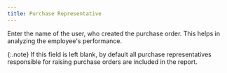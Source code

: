```yaml
---
title: Purchase Representative
---
```



Enter the name of the user, who created the purchase order. This helps  in analyzing the employee's performance.


{:.note}
If this field is left blank, by default all  purchase representatives responsible for raising purchase orders are included  in the report.
